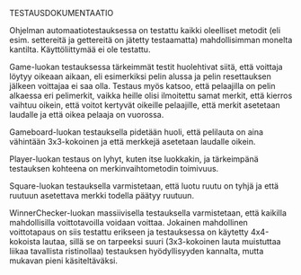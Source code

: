TESTAUSDOKUMENTAATIO

Ohjelman automaatiotestauksessa on testattu kaikki oleelliset metodit (eli esim. settereitä ja gettereitä on jätetty testaamatta) mahdollisimman monelta kantilta. Käyttöliittymää ei ole testattu.

Game-luokan testauksessa tärkeimmät testit huolehtivat siitä, että voittaja löytyy oikeaan aikaan, eli esimerkiksi pelin alussa ja pelin resettauksen jälkeen voittajaa ei saa olla. Testaus myös katsoo, että pelaajilla on pelin alkaessa eri pelimerkit, vaikka heille olisi ilmoitettu samat merkit, että kierros vaihtuu oikein, että voitot kertyvät oikeille pelaajille, että merkit asetetaan laudalle ja että oikea pelaaja on vuorossa.

Gameboard-luokan testauksella pidetään huoli, että pelilauta on aina vähintään 3x3-kokoinen ja että merkkejä asetetaan laudalle oikein.

Player-luokan testaus on lyhyt, kuten itse luokkakin, ja tärkeimpänä testauksen kohteena on merkinvaihtometodin toimivuus.

Square-luokan testauksella varmistetaan, että luotu ruutu on tyhjä ja että ruutuun asetettava merkki todella päätyy ruutuun.

WinnerChecker-luokan massiivisella testauksella varmistetaan, että kaikilla mahdollisilla voittotavoilla voidaan voittaa. Jokainen mahdollinen voittotapaus on siis testattu erikseen ja testauksessa on käytetty 4x4-kokoista lautaa, sillä se on tarpeeksi suuri (3x3-kokoinen lauta muistuttaa liikaa tavallista ristinollaa) testauksen hyödyllisyyden kannalta, mutta mukavan pieni käsiteltäväksi.